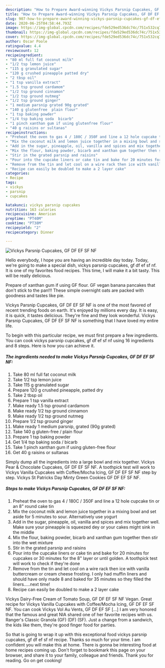```yaml
---
description: "How to Prepare Award-winning Vickys Parsnip Cupcakes, GF DF EF SF NF"
title: "How to Prepare Award-winning Vickys Parsnip Cupcakes, GF DF EF SF NF"
slug: 907-how-to-prepare-award-winning-vickys-parsnip-cupcakes-gf-df-ef-sf-nf
date: 2020-06-25T04:58:44.793Z
image: https://img-global.cpcdn.com/recipes/fde529ed536dc74c/751x532cq70/vickys-parsnip-cupcakes-gf-df-ef-sf-nf-recipe-main-photo.jpg
thumbnail: https://img-global.cpcdn.com/recipes/fde529ed536dc74c/751x532cq70/vickys-parsnip-cupcakes-gf-df-ef-sf-nf-recipe-main-photo.jpg
cover: https://img-global.cpcdn.com/recipes/fde529ed536dc74c/751x532cq70/vickys-parsnip-cupcakes-gf-df-ef-sf-nf-recipe-main-photo.jpg
author: Oscar Poole
ratingvalue: 4.4
reviewcount: 12
recipeingredient:
- "80 ml full fat coconut milk"
- "1/2 tsp lemon juice"
- "115 g granulated sugar"
- "120 g crushed pineapple patted dry"
- "2 tbsp oil"
- "1 tsp vanilla extract"
- "1.5 tsp ground cardamom"
- "1/2 tsp ground cinnamon"
- "1/2 tsp ground nutmeg"
- "1/2 tsp ground ginger"
- "1 medium parsnip grated 90g grated"
- "140 g glutenfree  plain flour"
- "1 tsp baking powder"
- "1/4 tsp baking soda  bicarb"
- "1 pinch xanthan gum if using glutenfree flour"
- "40 g raisins or sultanas"
recipeinstructions:
- "Preheat the oven to gas 4 / 180C / 350F and line a 12 hole cupcake tin or an 8&#34; round cake tin"
- "Mix the coconut milk and lemon juice together in a mixing bowl and set aside for 5 minutes to sour. Alternatively use yogurt"
- "Add in the sugar, pineapple, oil, vanilla and spices and mix together well. Make sure your pineapple is squeezed dey or your cakes might sink in the middle"
- "Mix the flour, baking powder, bicarb and xanthan gum together then stir into the wet mixture"
- "Stir in the grated parsnip and raisins"
- "Pour into the cupcake liners or cake tin and bake for 20 minutes for cupcakes or 30 minutes for the 8&#34; layer or until golden. A toothpick test will work to check if they&#39;re done"
- "Remove from the tin and let cool on a wire rack then ice with vanilla buttercream or cream cheese frosting. I only had muffin liners and should have only made 8 and baked for 35 minutes so they filled the liners.....next time!"
- "Recipe can easily be doubled to make a 2 layer cake"
categories:
- Recipe
tags:
- vickys
- parsnip
- cupcakes

katakunci: vickys parsnip cupcakes 
nutrition: 163 calories
recipecuisine: American
preptime: "PT40M"
cooktime: "PT38M"
recipeyield: "2"
recipecategory: Dinner

---
```



![Vickys Parsnip Cupcakes, GF DF EF SF NF](https://img-global.cpcdn.com/recipes/fde529ed536dc74c/751x532cq70/vickys-parsnip-cupcakes-gf-df-ef-sf-nf-recipe-main-photo.jpg)

Hello everybody, I hope you are having an incredible day today. Today, we're going to make a special dish, vickys parsnip cupcakes, gf df ef sf nf. It is one of my favorites food recipes. This time, I will make it a bit tasty. This will be really delicious.

Prepare of xanthan gum if using GF flour. GF vegan banana pancakes that don&#39;t stick to the pan!!! These simple overnight oats are packed with goodness and tastes like pie.

Vickys Parsnip Cupcakes, GF DF EF SF NF is one of the most favored of recent trending foods on earth. It's enjoyed by millions every day. It is easy, it is quick, it tastes delicious. They're fine and they look wonderful. Vickys Parsnip Cupcakes, GF DF EF SF NF is something that I have loved my entire life.


To begin with this particular recipe, we must first prepare a few ingredients. You can cook vickys parsnip cupcakes, gf df ef sf nf using 16 ingredients and 8 steps. Here is how you can achieve it.

<!--inarticleads1-->

##### The ingredients needed to make Vickys Parsnip Cupcakes, GF DF EF SF NF:

1. Take 80 ml full fat coconut milk
1. Take 1/2 tsp lemon juice
1. Take 115 g granulated sugar
1. Prepare 120 g crushed pineapple, patted dry
1. Take 2 tbsp oil
1. Prepare 1 tsp vanilla extract
1. Make ready 1.5 tsp ground cardamom
1. Make ready 1/2 tsp ground cinnamon
1. Make ready 1/2 tsp ground nutmeg
1. Prepare 1/2 tsp ground ginger
1. Make ready 1 medium parsnip, grated (90g grated)
1. Take 140 g gluten-free / plain flour
1. Prepare 1 tsp baking powder
1. Get 1/4 tsp baking soda / bicarb
1. Take 1 pinch xanthan gum if using gluten-free flour
1. Get 40 g raisins or sultanas


Simply dump all the ingredients into a large bowl and mix together. Vickys Pear &amp; Chocolate Cupcakes, GF DF EF SF NF. A toothpick test will work to Vickys Vanilla Cupcakes with Coffee/Mocha Icing, GF DF EF SF NF step by step. Vickys St Patricks Day Minty Green Cookies GF DF EF SF NF. 

<!--inarticleads2-->

##### Steps to make Vickys Parsnip Cupcakes, GF DF EF SF NF:

1. Preheat the oven to gas 4 / 180C / 350F and line a 12 hole cupcake tin or an 8&#34; round cake tin
1. Mix the coconut milk and lemon juice together in a mixing bowl and set aside for 5 minutes to sour. Alternatively use yogurt
1. Add in the sugar, pineapple, oil, vanilla and spices and mix together well. Make sure your pineapple is squeezed dey or your cakes might sink in the middle
1. Mix the flour, baking powder, bicarb and xanthan gum together then stir into the wet mixture
1. Stir in the grated parsnip and raisins
1. Pour into the cupcake liners or cake tin and bake for 20 minutes for cupcakes or 30 minutes for the 8&#34; layer or until golden. A toothpick test will work to check if they&#39;re done
1. Remove from the tin and let cool on a wire rack then ice with vanilla buttercream or cream cheese frosting. I only had muffin liners and should have only made 8 and baked for 35 minutes so they filled the liners.....next time!
1. Recipe can easily be doubled to make a 2 layer cake


Vickys Dairy-Free Cream of Tomato Soup, GF DF EF SF NF Vegan. Great recipe for Vickys Vanilla Cupcakes with Coffee/Mocha Icing, GF DF EF SF NF. You can cook Vickys Vol Au Vents, GF DF EF SF […] I am very honored that the famous and great NIA shared one of her favorite recipes with us. Ranger&#39;s Classic Granola (GF) (DF) (SF). Just a change from a sandwich, the kids like them, they&#39;re good finger food for parties. 

So that is going to wrap it up with this exceptional food vickys parsnip cupcakes, gf df ef sf nf recipe. Thanks so much for your time. I am confident you will make this at home. There is gonna be interesting food at home recipes coming up. Don't forget to bookmark this page on your browser, and share it to your family, colleague and friends. Thank you for reading. Go on get cooking!
